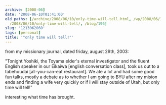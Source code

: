```yaml
---
archive: [2008-06]
date: '2008-06-10T01:41:00'
old_paths: [/archive/2008/06/10/only-time-will-tell.html, /wp/2008/06/10/only-time-will-tell/,
  /2008/06/10/only-time-will-tell/, /blog/196]
slug: '1213062060'
tags: [personal]
title: '"only time will tell!"'
---
```


from my missionary journal, dated friday, august 29th, 2003:

"Tonight Yoshiki, the Toyama elder's eternal investigator and the fluent
English speaker in our Eikaiwa [english conversation class], took us out
to a tabehoudai [all-you-can-eat restaurant]. We ate a lot and had some
good fun talks, mostly a debate as to whether I am going to BYU after my
mision ends and finding a wife very quickly or if I will stay outside of
Utah, but only time will tell!"

interesting what time has brought.


